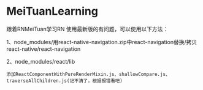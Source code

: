# MeiTuanLearning
跟着RNMeiTuan学习RN
使用最新版的有问题，可以使用以下方法：

1、node_modules/用react-native-navigation.zip中react-navigation替换/拷贝react-native/react-navigation

2、node_modules/react/lib
 
	添加ReactComponentWithPureRenderMixin.js、shallowCompare.js、traverseAllChildren.js(记不清了，根据报错看吧)